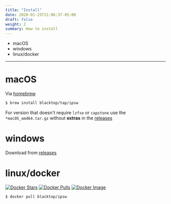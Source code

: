 ```yaml
---
title: "Install"
date: 2020-01-25T21:06:37-05:00
draft: false
weight: 2
summary: How to install
---
```


- [<a name="macOS"></a>macOS](#macos)
- [<a name="windows"></a>windows](#windows)
- [<a name="linux"></a>linux/docker](#linuxdocker)

---

# <a name="macOS"></a>macOS

Via [homebrew](https://brew.sh)

```bash
$ brew install blacktop/tap/ipsw
```

For version that doesn't require `lzfse` or `capstone` use the `*macOS_amd64.tar.gz` without **extras** in the [releases](https://github.com/blacktop/ipsw/releases/latest)

# <a name="windows"></a>windows

Download from [releases](https://github.com/blacktop/ipsw/releases/latest)

# <a name="linux"></a>linux/docker

[![Docker Stars](https://img.shields.io/docker/stars/blacktop/ipsw.svg)](https://hub.docker.com/r/blacktop/ipsw/) [![Docker Pulls](https://img.shields.io/docker/pulls/blacktop/ipsw.svg)](https://hub.docker.com/r/blacktop/ipsw/) [![Docker Image](https://img.shields.io/badge/docker%20image-114MB-blue.svg)](https://hub.docker.com/r/blacktop/ipsw/)

```bash
$ docker pull blacktop/ipsw
```